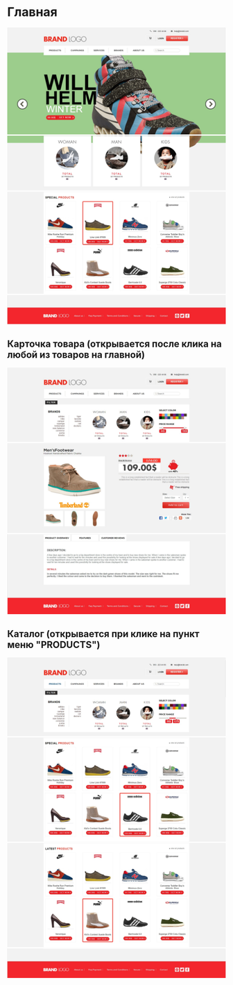 Главная
===========
![shoes](https://github.com/pichuzhkinaen/shoes/blob/master/Screenshot_1.jpg)
![shoes](https://github.com/pichuzhkinaen/shoes/blob/master/Screenshot_2.jpg)
![shoes](https://github.com/pichuzhkinaen/shoes/blob/master/Screenshot_3.jpg)
![shoes](https://github.com/pichuzhkinaen/shoes/blob/master/Screenshot_4.jpg)
## Карточка товара (открывается после клика на любой из товаров на главной)
![shoes](https://github.com/pichuzhkinaen/shoes/blob/master/Screenshot_5.jpg)
![shoes](https://github.com/pichuzhkinaen/shoes/blob/master/Screenshot_6.jpg)
![shoes](https://github.com/pichuzhkinaen/shoes/blob/master/Screenshot_7.jpg)
## Каталог (открывается при клике на пункт меню "PRODUCTS")
![shoes](https://github.com/pichuzhkinaen/shoes/blob/master/Screenshot_8.jpg)
![shoes](https://github.com/pichuzhkinaen/shoes/blob/master/Screenshot_9.jpg)
![shoes](https://github.com/pichuzhkinaen/shoes/blob/master/Screenshot_10.jpg)
![shoes](https://github.com/pichuzhkinaen/shoes/blob/master/Screenshot_11.jpg)

